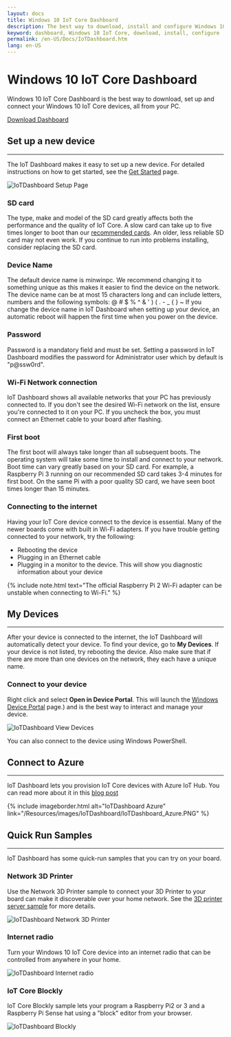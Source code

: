 ```yaml
---
layout: docs
title: Windows 10 IoT Core Dashboard
description: The best way to download, install and configure Windows 10 IoT Core
keyword: dashboard, Windows 10 IoT Core, download, install, configure
permalink: /en-US/Docs/IoTDashboard.htm
lang: en-US
---
```



# Windows 10 IoT Core Dashboard 

Windows 10 IoT Core Dashboard is the best way to download, set up and connect your Windows 10 IoT Core devices, all from your PC.

<div class="btn-group">
	<a href="http://go.microsoft.com/fwlink/?LinkID=708576" id="device-center-link" class="btn btn-primary">Download Dashboard</a>
</div>

## Set up a new device
___
The IoT Dashboard makes it easy to set up a new device. For detailed instructions on how to get started, see the [Get Started]({{site.baseurl}}/{{page.lang}}/GetStarted.htm) page.

![IoTDashboard Setup Page]({{site.baseurl}}/Resources/images/IoTDashboard/IoTDashboard_SetupPage.PNG)

### SD card 
The type, make and model of the SD card greatly affects both the performance and the quality of IoT Core. 
A slow card can take up to five times longer to boot than our [recommended cards](http://go.microsoft.com/fwlink/?LinkID=698289). 
An older, less reliable SD card may not even work. If you continue to run into problems installing, consider replacing the SD card.

### Device Name
The default device name is minwinpc. We recommend changing it to something unique as this makes it easier to find the device on the network. The device name can be at most 15 characters long and can include letters, numbers and the following symbols:  @ # $ % ^ & ' ) ( . - _ { } ~
If you change the device name in IoT Dashboard when setting up your device, an automatic reboot will happen the first time when you power on the device. 

### Password
Password is a mandatory field and must be set. Setting a password in IoT Dashboard modifies the password for Administrator user which by default is "p@ssw0rd". 

### Wi-Fi Network connection
IoT Dashboard shows all available networks that your PC has previously connected to. If you don't see the desired Wi-Fi network on the list, ensure you're connected to it on your PC.
If you uncheck the box, you must connect an Ethernet cable to your board after flashing.

### First boot
The first boot will always take longer than all subsequent boots. The operating system will take some time to install and connect to your network.
Boot time can vary greatly based on your SD card. For example, a Raspberry Pi 3 running on our recommended SD card takes 3-4 minutes for first boot. On the same Pi with a poor quality SD card, we have seen boot times longer than 15 minutes. 

### Connecting to the internet
Having your IoT Core device connect to the device is essential. Many of the newer boards come with built in Wi-Fi adapters. If you have trouble getting connected to your network, try the following:

* Rebooting the device
* Plugging in an Ethernet cable
* Plugging in a monitor to the device. This will show you diagnostic information about your device

{% include note.html text="The official Raspberry Pi 2 Wi-Fi adapter can be unstable when connecting to Wi-Fi." %}


## My Devices
___
After your device is connected to the internet, the IoT Dashboard will automatically detect your device.
To find your device, go to **My Devices**. If your device is not listed, try rebooting the device. Also make sure that if there are more than one devices on the network, they each have a unique name.

### Connect to your device
Right click and select **Open in Device Portal**. This will launch the [Windows Device Portal]({{site.baseurl}}/{{page.lang}}/Docs/Tools/DevicePortal.htm) page.) and is the best way to interact and manage your device.

![IoTDashboard View Devices]({{site.baseurl}}/Resources/images/IoTDashboard/IoTDashboard_RightClickMenu.PNG)

You can also connect to the device using Windows PowerShell. 

## Connect to Azure
___
IoT Dashboard lets you provision IoT Core devices with Azure IoT Hub. You can read more about it in this [blog post](https://blogs.windows.com/buildingapps/2016/07/20/building-secure-apps-for-windows-iot-core)

{% include imageborder.html alt="IoTDashboard Azure" link="/Resources/images/IoTDashboard/IoTDashboard_Azure.PNG" %}

## Quick Run Samples
___

IoT Dashboard has some quick-run samples that you can try on your board. 

### Network 3D Printer
Use the Network 3D Printer sample to connect your 3D Printer to your board can make it discoverable over your home network. See the  [3D printer server sample]({{site.baseurl}}/{{page.lang}}/win10/samples/3DPrintServer.htm) for more details. 

![IoTDashboard Network 3D Printer]({{site.baseurl}}/Resources/images/IoTDashboard/IoTDashboard_3DPrinter.PNG)

### Internet radio
Turn your Windows 10 IoT Core device into an internet radio that can be controlled from anywhere in your home.

![IoTDashboard Internet radio]({{site.baseurl}}/Resources/images/IoTDashboard/IoTDashboard_InternetRadio.PNG)

### IoT Core Blockly
IoT Core Blockly sample lets your program a Raspberry Pi2 or 3 and a Raspberry Pi Sense hat using a "block" editor from your browser.

![IoTDashboard Blockly]({{site.baseurl}}/Resources/images/IoTDashboard/IoTDashboard_Blockly.PNG)




